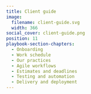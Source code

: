 ```yaml
---
title: Client guide
image:
  filename: client-guide.svg
  width: 366
social_cover: client-guide.png
position: 11
playbook-section-chapters:
  - Onboarding
  - Work schedule
  - Our practices
  - Agile workflows
  - Estimates and deadlines
  - Testing and automation
  - Delivery and deployment
---
```

